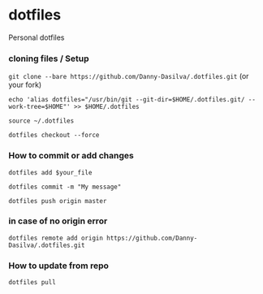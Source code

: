 # dotfiles
Personal dotfiles 


### cloning files / Setup

`git clone --bare https://github.com/Danny-Dasilva/.dotfiles.git` (or your fork)

`echo 'alias dotfiles="/usr/bin/git --git-dir=$HOME/.dotfiles.git/ --work-tree=$HOME"' >> $HOME/.dotfiles`

`source ~/.dotfiles `

`dotfiles checkout --force`


### How to commit or add changes

`dotfiles add $your_file `

`dotfiles commit -m "My message"`


`dotfiles push origin master`


### in case of no origin error

`dotfiles remote add origin https://github.com/Danny-Dasilva/.dotfiles.git`


### How to update from repo
`dotfiles pull`
